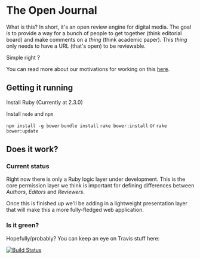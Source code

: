 # The Open Journal

What is this? In short, it's an open review engine for digital media. The goal is to provide a way for a bunch of people to get together (think editorial board) and make comments on a _thing_ (think academic paper). This _thing_ only needs to have a URL (that's open) to be reviewable.

Simple right  ?

You can read more about our motivations for working on this [here](http://theoj.org).

## Getting it running

Install Ruby (Currently at 2.3.0)

Install `node` and `npm`

`npm install -g bower`
`bundle install`
`rake bower:install` or `rake bower:update`

## Does it work?

### Current status

Right now there is only a Ruby logic layer under development. This is the core permission layer we think is important for defining differences between *Authors*, *Editors* and *Reviewers*.

Once this is finished up we'll be adding in a lightweight presentation layer that will make this a more fully-fledged web application.

### Is it green?

Hopefully/probably? You can keep an eye on Travis stuff here:

[![Build Status](https://travis-ci.org/openjournals/theoj.svg?branch=master)](https://travis-ci.org/openjournals/theoj)
